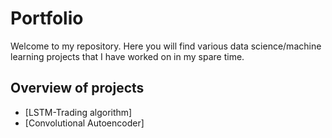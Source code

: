 # Portfolio

Welcome to my repository. Here you will find various data science/machine learning projects that I have worked on in my spare time.

## Overview of projects
* [LSTM-Trading algorithm]
* [Convolutional Autoencoder]